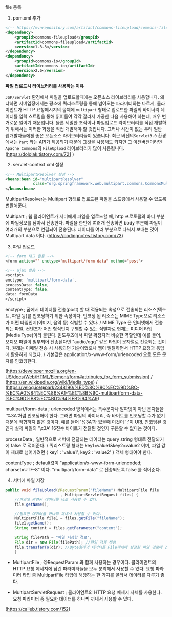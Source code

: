 file 등록

1. pom.xml 추가

```xml
<!-- https://mvnrepository.com/artifact/commons-fileupload/commons-fileupload -->
<dependency>
    <groupId>commons-fileupload</groupId>
    <artifactId>commons-fileupload</artifactId>
    <version>1.3.3</version>
</dependency>
<dependency>
    <groupId>commons-io</groupId>
    <artifactId>commons-io</artifactId>
    <version>2.6</version>
</dependency>
```

**파일 업로드시 라이브러리를 사용하는 이유**

`JSP/Servlet` 환경에서 파일을 업로드할때에는 오픈소스 라이브러리를 사용합니다. 왜냐하면 서버입장에서는 평소에 쿼리스트링을 통해 넘어오는 파라미터와는 다르게, 클라이언트가 HTTP 요청메시지의 몸체에 `multipart` 형태로 업로드한 파일의 바이너리 데이터를 입력 스트림을 통해 읽어들여 각각 잘라서 가공한 다음 사용해야 하는데, 매우 번거로운 일이기 때문입니다. 물론 세밀한 조작이나 파일업로드 라이브러리를 직접 개발하기 위해서는 이러한 과정을 직접 개발해야 할 것입니다. 그러나 시간이 없는 우리 일반 웹개발자들에겐 좋은 오픈소스 라이브러리들이 있습니다. 최근 버전의`Servlet3.0` 환경에서는 `Part` 라는 API가 제공되기 때문에 그것을 사용해도 되지만 그 이전버전이라면 `Apache Commons`의 `FileUpload` 라이브러리가 많이 사용됩니다. (https://dololak.tistory.com/721 )



2. servlet-context.xml 설정

```xml
<!-- MultipartResolver 설정 -->
<beans:bean id="multipartResolver"
            class="org.springframework.web.multipart.commons.CommonsMultipartResolver">
</beans:bean>
```

MultipartResolver는 Multipart 형태로 업로드된 파일을 스프링에서 사용할 수 있도록 변환해준다.

Multipart ; 웹 클라이언트가 서버에세 파일을 업로드할 때, http 프로토콜의 바디 부분에 파일정보를 담아서 전송한다. 파일을 한번에 여러개 전송하면 body 부분에 파일이 여러개의 부분으로 연결되어 전송된다. 데이터를 여러 부분으로 나눠서 보내는 것이 Multipart data 이다. (https://codingnotes.tistory.com/73)



3. 파일 업로드

```jsp
<!-- form 태그 활용 -->
<form action="" enctype="multipart/form-data" method="post">

<!-- ajax 활용 -->
<script>    
enctype: 'multipart/form-data',
processData: false,
contentType: false,
data: formData
</script>
```

enctype ; 폼에서 데이터를 전송(post) 할 때 적용되는 속성으로 전송되는 리소스(텍스트, 파일 등)를 인코딩하기 위한 속성이다. 인코딩 된 리소스는 MIME Type으로 리소스가 어떤 타입인지(이미지, 음악 등) 식별할 수 있다. / MIME Type 은 인터넷에서 전송되는 파일, 컨텐츠가 어떤 형식인지 구별할 수 있는 식별자로 현재는 미디어 타입(Media Type)이라 불린다. 윈도우즈에서 파일 확장자와 비슷한 역할인데 예를 들어, 오디오 파일이 첨부되어 전송된다면 "audio/ogg" 같은 타입이 문자열로 전송되는 것이다. 원래는 이메일 전송 시 사용되던 기술이었으나 웹이 발달하면서 HTTP 요청과 응답에 활용하게 되었다. / 기본값은 application/x-www-form/urlencoded 으로 모든 문자를 인코딩한다.

(https://developer.mozilla.org/en-US/docs/Web/HTML/Element/form#attributes_for_form_submission) / (https://en.wikipedia.org/wiki/Media_type) / (https://velog.io/@park2348190/%ED%8C%8C%EC%9D%BC-%EC%A0%84%EC%86%A1-%EC%8B%9C-multipartform-data-%EC%9D%B8%EC%BD%94%EB%94%A9)

multipart/form-data ; urlencoded 방식에서는 특수문자나 알파벳이 아닌 문자들을 '%3A'처럼 인코딩해야 한다. 그러면 파일의 바이너리, 즉 바이트를 인코딩할 수가 없기 때문에 적합하지 않은 것이다. 예를 들어 '%3A'가 있을때 이것이 ':'이 URL 인코딩된 것인지 실제 파일의 '\x3A' 16진수 바이트가 전달된 것인지 구분할 수 없다는 것이다.

processData ; 일반적으로 서버에 전달되는 데이터는 query string 형태로 전달되기에 false 로 적어준다. / 쿼리스트링 형태는 key1=value1&key2=value2 이며, 파일 값이 제대로 넘어가려면 { key1 : 'value1', key2 : 'value2' } 객체 형태여야 한다.

contentType ; default값이 "application/x-www-form-urlencoded; charset=UTF-8"  이다. "multipart/form-data" 로 전송되도록 false 를 적어준다.



4. 서버에 파일 저장

```java
public void fileUpload(@RequestParam("fileName") MultipartFile file
						, MultipartServletRequest files) {
	//파일에 관련된 데이터를 바로 사용할 수 있다.
	file.getName(); 

	//필요한 데이터를 하나씩 꺼내서 사용할 수 있다.
	MultipartFile file1 = files.getFile("fileName");
	file1.getName();
	String content = files.getParameter("content");
	
	String filePath = "파일 저장할 경로";
    File dir = new File(filePath); //파일 객체 생성
    file.transferTo(dir); //Byte형태의 데이터를 File객체에 설정한 파일 경로에 전송한다.
	}
```

- MultipartFile ; @RequestParam 과 함께 사용하는 경우이다. 클라이언트의 HTTP 요청 메세지에 담긴 파라미터들을 모두 분리해서 사용할 수 있다. 요청 파라미터 타입 중 MultipartFile 타입에 해당하는 한 가지를 골라서 데이터를 다루기 좋다.

- MultipartServletRequest ; 클라이언트의 HTTP 요청 메세지 자체를 사용한다. 요청 파라미터 중 필요한 데이터를 하나씩 꺼내서 사용할 수 있다. 

(https://caileb.tistory.com/152)
